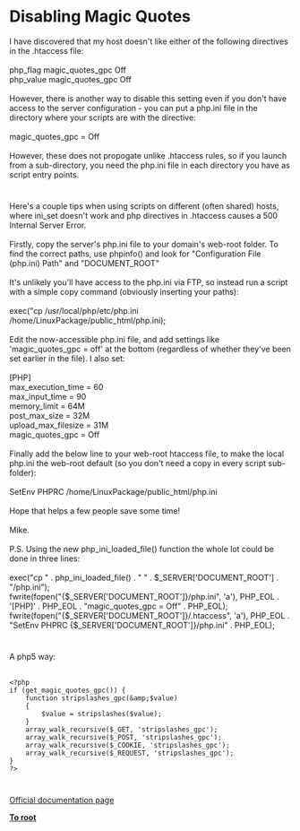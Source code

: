 # Disabling Magic Quotes



I have discovered that my host doesn&apos;t like either of the following directives in the .htaccess file:<br><br>php_flag magic_quotes_gpc Off<br>php_value magic_quotes_gpc Off<br><br>However, there is another way to disable this setting even if you don&apos;t have access to the server configuration - you can put a php.ini file in the directory where your scripts are with the directive:<br><br>magic_quotes_gpc = Off<br><br>However, these does not propogate unlike  .htaccess rules, so if you launch from a sub-directory, you need the php.ini file in each directory you have as script entry points.  

#

Here&apos;s a couple tips when using scripts on different (often shared) hosts, where ini_set doesn&apos;t work and php directives in .htaccess causes a 500 Internal Server Error.<br><br>Firstly, copy the server&apos;s php.ini file to your domain&apos;s web-root folder. To find the correct paths, use phpinfo() and look for "Configuration File (php.ini) Path" and "DOCUMENT_ROOT"<br><br>It&apos;s unlikely you&apos;ll have access to the php.ini via FTP, so instead run a script with a simple copy command (obviously inserting your paths):<br><br>exec("cp /usr/local/php/etc/php.ini /home/LinuxPackage/public_html/php.ini);<br><br>Edit the now-accessible php.ini file, and add settings like &apos;magic_quotes_gpc = off&apos; at the bottom (regardless of whether they&apos;ve been set earlier in the file). I also set:<br><br>[PHP]<br>max_execution_time = 60<br>max_input_time = 90<br>memory_limit = 64M<br>post_max_size = 32M<br>upload_max_filesize = 31M<br>magic_quotes_gpc = Off<br><br>Finally add the below line to your web-root htaccess file, to make the local php.ini the web-root default (so you don&apos;t need a copy in every script sub-folder):<br><br>SetEnv PHPRC /home/LinuxPackage/public_html/php.ini<br><br>Hope that helps a few people save some time!<br><br>Mike.<br><br>P.S. Using the new php_ini_loaded_file() function the whole lot could be done in three lines:<br><br>exec("cp " . php_ini_loaded_file() . " " . $_SERVER[&apos;DOCUMENT_ROOT&apos;] . "/php.ini");<br>fwrite(fopen("{$_SERVER[&apos;DOCUMENT_ROOT&apos;]}/php.ini", &apos;a&apos;), PHP_EOL . &apos;[PHP]&apos; . PHP_EOL . "magic_quotes_gpc = Off" . PHP_EOL);<br>fwrite(fopen("{$_SERVER[&apos;DOCUMENT_ROOT&apos;]}/.htaccess", &apos;a&apos;), PHP_EOL . "SetEnv PHPRC {$_SERVER[&apos;DOCUMENT_ROOT&apos;]}/php.ini" . PHP_EOL);  

#

A php5 way:<br><br>

```
<?php
if (get_magic_quotes_gpc()) {
    function stripslashes_gpc(&amp;$value)
    {
        $value = stripslashes($value);
    }
    array_walk_recursive($_GET, 'stripslashes_gpc');
    array_walk_recursive($_POST, 'stripslashes_gpc');
    array_walk_recursive($_COOKIE, 'stripslashes_gpc');
    array_walk_recursive($_REQUEST, 'stripslashes_gpc');
}
?>
```
  

#

[Official documentation page](https://www.php.net/manual/en/security.magicquotes.disabling.php)

**[To root](/README.md)**